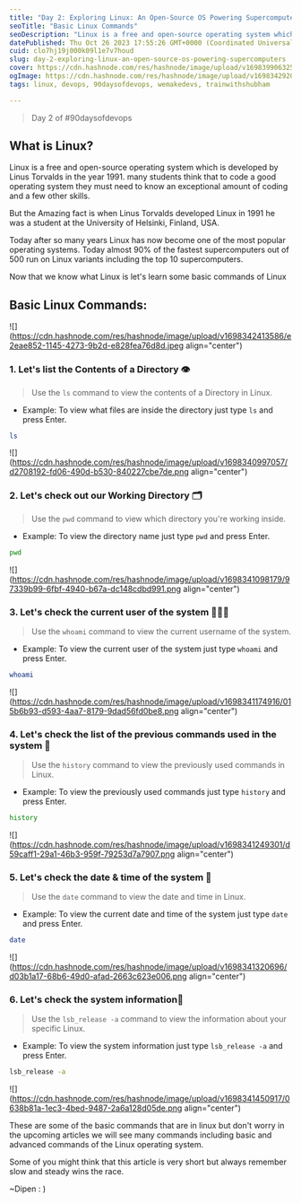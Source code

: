 ```yaml
---
title: "Day 2: Exploring Linux: An Open-Source OS Powering Supercomputers"
seoTitle: "Basic Linux Commands"
seoDescription: "Linux is a free and open-source operating system which is developed by Linus Torvalds in the year 1991....."
datePublished: Thu Oct 26 2023 17:55:26 GMT+0000 (Coordinated Universal Time)
cuid: clo7hj19j000k09l1e7v7houd
slug: day-2-exploring-linux-an-open-source-os-powering-supercomputers
cover: https://cdn.hashnode.com/res/hashnode/image/upload/v1698399063255/6d40abd3-15e9-4411-aa01-87be8db1e4aa.png
ogImage: https://cdn.hashnode.com/res/hashnode/image/upload/v1698342920103/277deb22-bdcf-4331-94bc-4574d9d82762.png
tags: linux, devops, 90daysofdevops, wemakedevs, trainwithshubham

---
```


> Day 2 of #90daysofdevops

## What is Linux?

Linux is a free and open-source operating system which is developed by Linus Torvalds in the year 1991. many students think that to code a good operating system they must need to know an exceptional amount of coding and a few other skills.

But the Amazing fact is when Linus Torvalds developed Linux in 1991 he was a student at the University of Helsinki, Finland, USA.

Today after so many years Linux has now become one of the most popular operating systems. Today almost 90% of the fastest supercomputers out of 500 run on Linux variants including the top 10 supercomputers.

Now that we know what Linux is let's learn some basic commands of Linux

## Basic Linux Commands:

![](https://cdn.hashnode.com/res/hashnode/image/upload/v1698342413586/e2eae852-1145-4273-9b2d-e828fea76d8d.jpeg align="center")

### **1\. Let's list the Contents of a Directory 👁️**

> Use the `ls` command to view the contents of a Directory in Linux.

* Example: To view what files are inside the directory just type `ls` and press Enter.
    

```bash
ls
```

![](https://cdn.hashnode.com/res/hashnode/image/upload/v1698340997057/d2708192-fd06-490d-b530-840227cbe7de.png align="center")

### **2\. Let's check out our Working Directory** 🗂️

> Use the `pwd` command to view which directory you're working inside.

* Example: To view the directory name just type `pwd` and press Enter.
    

```bash
pwd
```

![](https://cdn.hashnode.com/res/hashnode/image/upload/v1698341098179/97339b99-6fbf-4940-b67a-dc148cdbd991.png align="center")

### **3\. Let's check the current user of the system** 🧑🏻‍💻

> Use the `whoami` command to view the current username of the system.

* Example: To view the current user of the system just type `whoami` and press Enter.
    

```bash
whoami
```

![](https://cdn.hashnode.com/res/hashnode/image/upload/v1698341174916/015b6b93-d593-4aa7-8179-9dad56fd0be8.png align="center")

### **4\. Let's check the list of the previous commands used in the system** 📜

> Use the `history` command to view the previously used commands in Linux.

* Example: To view the previously used commands just type `history` and press Enter.
    

```bash
history
```

![](https://cdn.hashnode.com/res/hashnode/image/upload/v1698341249301/d59caff1-29a1-46b3-959f-79253d7a7907.png align="center")

### **5\. Let's check the date & time of the system** 📅

> Use the `date` command to view the date and time in Linux.

* Example: To view the current date and time of the system just type `date` and press Enter.
    

```bash
date
```

![](https://cdn.hashnode.com/res/hashnode/image/upload/v1698341320696/d03b1a17-68b6-49d0-afad-2663c623e006.png align="center")

### **6\. Let's check the system information**💬

> Use the `lsb_release -a` command to view the information about your specific Linux.

* Example: To view the system information just type `lsb_release -a` and press Enter.
    

```bash
lsb_release -a
```

![](https://cdn.hashnode.com/res/hashnode/image/upload/v1698341450917/0638b81a-1ec3-4bed-9487-2a6a128d05de.png align="center")

These are some of the basic commands that are in linux but don't worry in the upcoming articles we will see many commands including basic and advanced commands of the Linux operating system.

Some of you might think that this article is very short but always remember slow and steady wins the race.

~Dipen : )